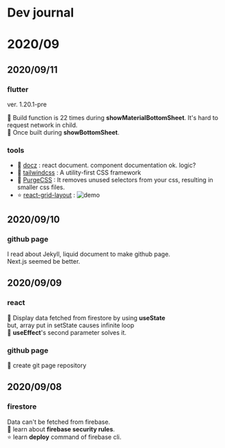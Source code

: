 # Dev journal

# 2020/09

## 2020/09/11
### flutter
ver. 1.20.1-pre

🌟 Build function is 22 times during **showMaterialBottomSheet**. It's hard to request network in child.\
🌟 Once built during **showBottomSheet**.
### tools
- 🌟 [docz](https://github.com/doczjs/docz) : react document. component documentation ok. logic?
- 🌠 [tailwindcss](https://tailwindcss.com/) : A utility-first CSS framework
- 🌟 [PurgeCSS](https://github.com/FullHuman/purgecss) : It removes unused selectors from your css, resulting in smaller css files.
- ⭐ [react-grid-layout](https://github.com/strml/react-grid-layout) : ![demo](https://camo.githubusercontent.com/8c68a2e6d6e01364247232267a5698ac0d9b63c6/687474703a2f2f692e696d6775722e636f6d2f6f6f314e5436632e676966)

## 2020/09/10
### github page
I read about Jekyll, liquid document to make github page.\
Next.js seemed be better.

## 2020/09/09
### react
🌠 Display data fetched from firestore by using **useState**\
but, array put in setState causes infinite loop\
🌠 **useEffect**'s second parameter solves it.
### github page
🌠 create git page repository

## 2020/09/08
### firestore
Data can't be fetched from firebase.\
🌠 learn about **firebase security rules**.\
⭐ learn **deploy** command of firebase cli.
